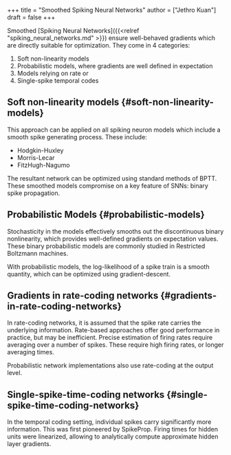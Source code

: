 +++
title = "Smoothed Spiking Neural Networks"
author = ["Jethro Kuan"]
draft = false
+++

Smoothed [Spiking Neural Networks]({{<relref "spiking_neural_networks.md" >}}) ensure well-behaved gradients which are
directly suitable for optimization. They come in 4 categories:

1.  Soft non-linearity models
2.  Probabilistic models, where gradients are well defined in expectation
3.  Models relying on rate or
4.  Single-spike temporal codes

## Soft non-linearity models {#soft-non-linearity-models}

This approach can be applied on all spiking neuron models which
include a smooth spike generating process. These include:

- Hodgkin-Huxley
- Morris-Lecar
- FitzHugh-Nagumo

The resultant network can be optimized using standard methods of BPTT.
These smoothed models compromise on a key feature of SNNs: binary
spike propagation.

## Probabilistic Models {#probabilistic-models}

Stochasticity in the models effectively smooths out the discontinuous
binary nonlinearity, which provides well-defined gradients on
expectation values. These binary probabilistic models are commonly
studied in Restricted Boltzmann machines.

With probabilistic models, the log-likelihood of a spike train is a
smooth quantity, which can be optimized using gradient-descent.

## Gradients in rate-coding networks {#gradients-in-rate-coding-networks}

In rate-coding networks, it is assumed that the spike rate carries the
underlying information. Rate-based approaches offer good performance
in practice, but may be inefficient. Precise estimation of firing
rates require averaging over a number of spikes. These require high
firing rates, or longer averaging times.

Probabilistic network implementations also use rate-coding at the
output level.

## Single-spike-time-coding networks {#single-spike-time-coding-networks}

In the temporal coding setting, individual spikes carry significantly
more information. This was first pioneered by SpikeProp. Firing times
for hidden units were linearized, allowing to analytically compute
approximate hidden layer gradients.
